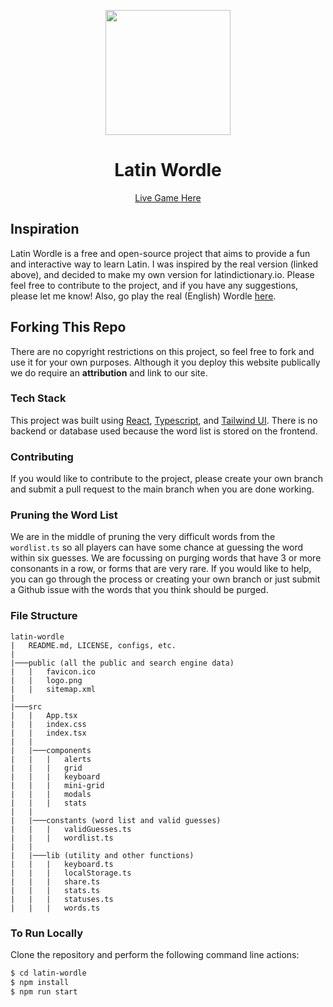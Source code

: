 <p align="center">
    <img src="https://www.latindictionary.io/mstile-150x150.png" width=200 height=200/>
</p>
<h1 align="center"> 
    Latin Wordle
</h1>
<p align=center>
    <a href="https://wordle.latindictionary.io/">
        Live Game Here
    </a>
</p>

## Inspiration

Latin Wordle is a free and open-source project that aims to provide a fun and interactive way to learn Latin. I was inspired by the real version (linked above), and decided to make my own version for latindictionary.io. Please feel free to contribute to the project, and if you have any suggestions, please let me know!
Also, go play the real (English) Wordle [here](https://www.powerlanguage.co.uk/wordle/).

## Forking This Repo

There are no copyright restrictions on this project, so feel free to fork and use it for your own purposes. Although it you deploy this website publically we do require an **attribution** and link to our site.

### Tech Stack

This project was built using [React](https://reactjs.org/), [Typescript](https://www.typescriptlang.org/), and [Tailwind UI](https://tailwindui.com/). There is no backend or database used because the word list is stored on the frontend.

### Contributing

If you would like to contribute to the project, please create your own branch and submit a pull request to the main branch when you are done working.

### Pruning the Word List

We are in the middle of pruning the very difficult words from the `wordlist.ts` so all players can have some chance at guessing the word within six guesses. We are focussing on purging words that have 3 or more consonants in a row, or forms that are very rare. If you would like to help, you can go through the process or creating your own branch or just submit a Github issue with the words that you think should be purged.

### File Structure
```
latin-wordle
|   README.md, LICENSE, configs, etc.
|  
|───public (all the public and search engine data)
|   |   favicon.ico
|   |   logo.png
|   |   sitemap.xml
|
|───src
|   |   App.tsx
|   |   index.css
|   |   index.tsx
|   |   
|   |───components
|   |   |   alerts
|   |   |   grid
|   |   |   keyboard
|   |   |   mini-grid
|   |   |   modals
|   |   |   stats
|   |
|   |───constants (word list and valid guesses)
|   |   |   validGuesses.ts
|   |   |   wordlist.ts
|   |
|   |───lib (utility and other functions)
|   |   |   keyboard.ts
|   |   |   localStorage.ts
|   |   |   share.ts
|   |   |   stats.ts
|   |   |   statuses.ts
|   |   |   words.ts

```


### To Run Locally

Clone the repository and perform the following command line actions:

```bash
$ cd latin-wordle
$ npm install
$ npm run start
```
